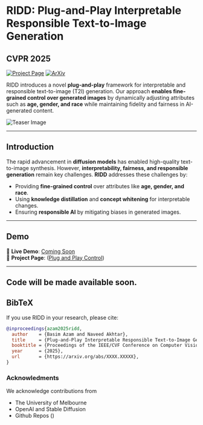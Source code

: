 # RIDD: Plug-and-Play Interpretable Responsible Text-to-Image Generation
## CVPR 2025 

[![Project Page](https://img.shields.io/badge/Project%20Page-Link-blue)](https://basim-azam.github.io/) [![ArXiv](https://img.shields.io/badge/ArXiv-Paper-red)](https://arxiv.org/abs/XXXX.XXXXX)

RIDD introduces a novel **plug-and-play** framework for interpretable and responsible text-to-image (T2I) generation. Our approach **enables fine-grained control over generated images** by dynamically adjusting attributes such as **age, gender, and race** while maintaining fidelity and fairness in AI-generated content.

![Teaser Image](./static/images/cvpr_general_2-03.png)

---

## **Introduction**
The rapid advancement in **diffusion models** has enabled high-quality text-to-image synthesis. However, **interpretability, fairness, and responsible generation** remain key challenges. **RIDD** addresses these challenges by:
- Providing **fine-grained control** over attributes like **age, gender, and race**.
- Using **knowledge distillation** and **concept whitening** for interpretable changes.
- Ensuring **responsible AI** by mitigating biases in generated images.


---

## **Demo**
🔗 **Live Demo**: [Coming Soon](#)  
🔗 **Project Page**: ([Plug and Play Control](https://basim-azam.github.io/responsiblediffusion/))  

---

## Code will be made available soon.

## **BibTeX**
If you use RIDD in your research, please cite:

```bibtex
@inproceedings{azam2025ridd,
  author    = {Basim Azam and Naveed Akhtar},
  title     = {Plug-and-Play Interpretable Responsible Text-to-Image Generation via Dual-Space Multi-facet Concept Control},
  booktitle = {Proceedings of the IEEE/CVF Conference on Computer Vision and Pattern Recognition (CVPR)},
  year      = {2025},
  url       = {https://arxiv.org/abs/XXXX.XXXXX},
}
```

### Acknowledments
We acknowledge contributions from
- The University of Melbourne
- OpenAI and Stable Diffusion
- Github Repos ()

